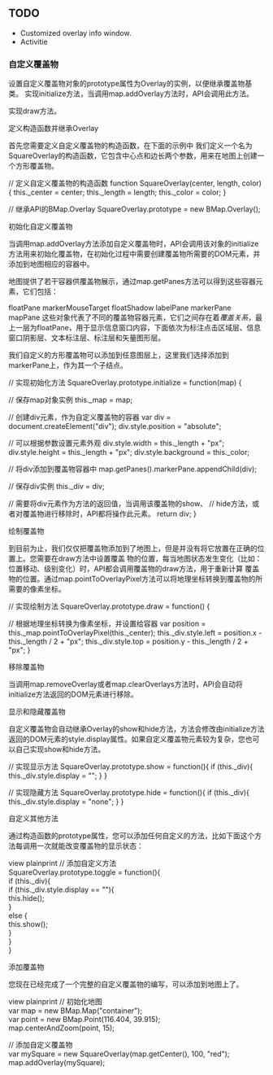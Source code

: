 ## TODO
* Customized overlay info window.
* Activitie

### 自定义覆盖物

设置自定义覆盖物对象的prototype属性为Overlay的实例，以便继承覆盖物基类。
实现initialize方法，当调用map.addOverlay方法时，API会调用此方法。

实现draw方法。

定义构造函数并继承Overlay

首先您需要定义自定义覆盖物的构造函数，在下面的示例中 我们定义一个名为SquareOverlay的构造函数，它包含中心点和边长两个参数，用来在地图上创建一个方形覆盖物。

// 定义自定义覆盖物的构造函数
function SquareOverlay(center, length, color){
  this._center = center;
  this._length = length;
  this._color = color;
}

// 继承API的BMap.Overlay
SquareOverlay.prototype = new BMap.Overlay();

初始化自定义覆盖物

当调用map.addOverlay方法添加自定义覆盖物时，API会调用该对象的initialize方法用来初始化覆盖物，在初始化过程中需要创建覆盖物所需要的DOM元素，并添加到地图相应的容器中。

地图提供了若干容器供覆盖物展示，通过map.getPanes方法可以得到这些容器元素，它们包括：

floatPane
markerMouseTarget
floatShadow
labelPane
markerPane
mapPane
这些对象代表了不同的覆盖物容器元素，它们之间存在着*覆盖关系*，最上一层为floatPane，用于显示信息窗口内容，下面依次为标注点击区域层、信息窗口阴影层、文本标注层、标注层和矢量图形层。

我们自定义的方形覆盖物可以添加到任意图层上，这里我们选择添加到markerPane上，作为其一个子结点。

// 实现初始化方法
SquareOverlay.prototype.initialize = function(map) {

  // 保存map对象实例
  this._map = map;
  
  // 创建div元素，作为自定义覆盖物的容器
  var div = document.createElement("div");
  div.style.position = "absolute";
  
  // 可以根据参数设置元素外观
  div.style.width = this._length + "px";
  div.style.height = this._length + "px";
  div.style.background = this._color;

  // 将div添加到覆盖物容器中
  map.getPanes().markerPane.appendChild(div);

  // 保存div实例
  this._div = div;

  // 需要将div元素作为方法的返回值，当调用该覆盖物的show、
  // hide方法，或者对覆盖物进行移除时，API都将操作此元素。
  return div;
}

绘制覆盖物

到目前为止，我们仅仅把覆盖物添加到了地图上，但是并没有将它放置在正确的位置上。您需要在draw方法中设置覆盖
物的位置，每当地图状态发生变化（比如：位置移动、级别变化）时，API都会调用覆盖物的draw方法，用于重新计算
覆盖物的位置。通过map.pointToOverlayPixel方法可以将地理坐标转换到覆盖物的所需要的像素坐标。

// 实现绘制方法
SquareOverlay.prototype.draw = function() {

  // 根据地理坐标转换为像素坐标，并设置给容器
  var position = this._map.pointToOverlayPixel(this._center);
  this._div.style.left = position.x - this._length / 2 + "px";
  this._div.style.top = position.y - this._length / 2 + "px";
}

移除覆盖物

当调用map.removeOverlay或者map.clearOverlays方法时，API会自动将initialize方法返回的DOM元素进行移除。

显示和隐藏覆盖物

自定义覆盖物会自动继承Overlay的show和hide方法，方法会修改由initialize方法返回的DOM元素的style.display属性。如果自定义覆盖物元素较为复杂，您也可以自己实现show和hide方法。

// 实现显示方法
SquareOverlay.prototype.show = function(){
  if (this._div){
    this._div.style.display = "";
  }
}

// 实现隐藏方法
SquareOverlay.prototype.hide = function(){
  if (this._div){
    this._div.style.display = "none";
  }
}

自定义其他方法

通过构造函数的prototype属性，您可以添加任何自定义的方法，比如下面这个方法每调用一次就能改变覆盖物的显示状态：

view plainprint
// 添加自定义方法  
SquareOverlay.prototype.toggle = function(){  
  if (this._div){  
    if (this._div.style.display == ""){  
      this.hide();  
    }  
    else {  
      this.show();  
    }  
  }  
}  

添加覆盖物

您现在已经完成了一个完整的自定义覆盖物的编写，可以添加到地图上了。

view plainprint
// 初始化地图  
var map = new BMap.Map("container");  
var point = new BMap.Point(116.404, 39.915);  
map.centerAndZoom(point, 15);  
  
// 添加自定义覆盖物  
var mySquare = new SquareOverlay(map.getCenter(), 100, "red");  
map.addOverlay(mySquare);  